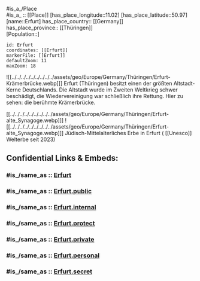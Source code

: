 ﻿---
confidential: public
isDeleted: false
location:
- 50.97
- 11.02
mapmarker: city
mapzoom:
- 7
- 12
SpocWebEntityId: 30047
tags:
- geo/City
type: City
---

#is_a_/Place  
#is_a_ :: [[Place]] 
[has_place_longitude::11.02] 
[has_place_latitude::50.97] 
[name::Erfurt] 
has_place_country:: [[Germany]]  
has_place_province:: [[Thüringen]]  
[Population::] 



```leaflet
id: Erfurt
coordinates: [[Erfurt]] 
markerFile: [[Erfurt]] 
defaultZoom: 11 
maxZoom: 18
```

![[../../../../../../../../../assets/geo/Europe/Germany/Thüringen/Erfurt-Krämerbrücke.webp]]] 
Erfurt (Thüringen) besitzt einen der größten Altstadt-Kerne Deutschlands. 
Die Altstadt wurde im Zweiten Weltkrieg schwer beschädigt, 
die Wiedervereinigung war schließlich ihre Rettung. 
Hier zu sehen: die berühmte Krämerbrücke.

[[../../../../../../../../../assets/geo/Europe/Germany/Thüringen/Erfurt-alte_Synagoge.webp]]] ![[../../../../../../../../../assets/geo/Europe/Germany/Thüringen/Erfurt-alte_Synagoge.webp]]] 
Jüdisch-Mittelalterliches Erbe in Erfurt ( [[Unesco]] Welterbe seit 2023) 


## Confidential Links & Embeds: 

### #is_/same_as :: [Erfurt](/_Standards/Earth/Continent/Europe/Europe~Central/Germany/Germany~East/Thüringen/counties~TH/Erfurt.md) 

### #is_/same_as :: [Erfurt.public](/_public/Earth/Continent/Europe/Europe~Central/Germany/Germany~East/Thüringen/counties~TH/Erfurt.public.md) 

### #is_/same_as :: [Erfurt.internal](/_internal/Earth/Continent/Europe/Europe~Central/Germany/Germany~East/Thüringen/counties~TH/Erfurt.internal.md) 

### #is_/same_as :: [Erfurt.protect](/_protect/Earth/Continent/Europe/Europe~Central/Germany/Germany~East/Thüringen/counties~TH/Erfurt.protect.md) 

### #is_/same_as :: [Erfurt.private](/_private/Earth/Continent/Europe/Europe~Central/Germany/Germany~East/Thüringen/counties~TH/Erfurt.private.md) 

### #is_/same_as :: [Erfurt.personal](/_personal/Earth/Continent/Europe/Europe~Central/Germany/Germany~East/Thüringen/counties~TH/Erfurt.personal.md) 

### #is_/same_as :: [Erfurt.secret](/_secret/Earth/Continent/Europe/Europe~Central/Germany/Germany~East/Thüringen/counties~TH/Erfurt.secret.md)

